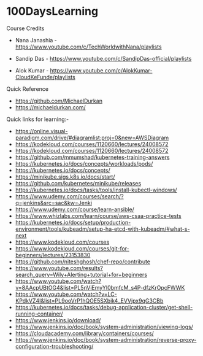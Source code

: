 # 100DaysLearning

Course Credits
- Nana Janashia - https://www.youtube.com/c/TechWorldwithNana/playlists

- Sandip Das    - https://www.youtube.com/c/SandipDas-official/playlists

- Alok Kumar    - https://www.youtube.com/c/AlokKumar-CloudKeFunde/playlists

Quick Reference

- https://github.com/MichaelDurkan
- https://michaeldurkan.com/

Quick links for learning:-

- https://online.visual-paradigm.com/drive/#diagramlist:proj=0&new=AWSDiagram
- https://kodekloud.com/courses/1120660/lectures/24008572
- https://kodekloud.com/courses/1120660/lectures/24008572
- https://github.com/mmumshad/kubernetes-training-answers
- https://kubernetes.io/docs/concepts/workloads/pods/
- https://kubernetes.io/docs/concepts/
- https://minikube.sigs.k8s.io/docs/start/
- https://github.com/kubernetes/minikube/releases
- https://kubernetes.io/docs/tasks/tools/install-kubectl-windows/
- https://www.udemy.com/courses/search/?q=jenkins&src=sac&kw=Jenki
- https://www.udemy.com/course/learn-ansible/
- https://www.whizlabs.com/learn/course/aws-csaa-practice-tests
- https://kubernetes.io/docs/setup/production-environment/tools/kubeadm/setup-ha-etcd-with-kubeadm/#what-s-next
- https://www.kodekloud.com/courses
- https://www.kodekloud.com/courses/git-for-beginners/lectures/23153830
- https://github.com/niteshghosh/chef-repo/contribute
- https://www.youtube.com/results?search_query=Wily+Alerting+tutorial+for+beginners
- https://www.youtube.com/watch?v=8AAcpUBtOG4&list=PL5nViEmyYI0bmfcM_s4P-dfzKrOpcFWWK
- https://www.youtube.com/watch?v=LC-KPdkVZ4I&list=PL9ooVrP1hQOE5SXbik4_EVVjpx9qG3CBb
- https://kubernetes.io/docs/tasks/debug-application-cluster/get-shell-running-container/
- https://www.jenkins.io/download/
- https://www.jenkins.io/doc/book/system-administration/viewing-logs/
- https://cloudacademy.com/library/containers/courses/
- https://www.jenkins.io/doc/book/system-administration/reverse-proxy-configuration-troubleshooting/
